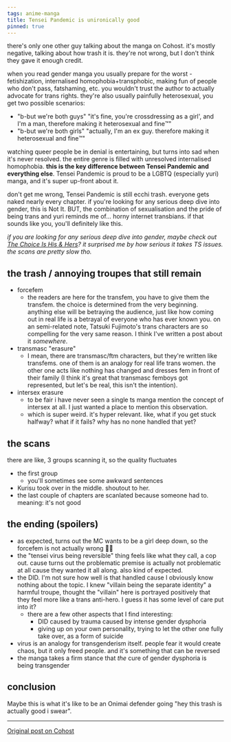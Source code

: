 ```yaml
---
tags: anime-manga
title: Tensei Pandemic is unironically good
pinned: true
---
```


there's only one other guy talking about the manga on Cohost. it's mostly negative, talking about how trash it is. they're not wrong, but I don't think they gave it enough credit.

when you read gender manga you usually prepare for the worst - fetishization, internalised homophobia+transphobic, making fun of people who don't pass, fatshaming, etc. you wouldn't trust the author to actually advocate for trans rights. they're also usually painfully heterosexual, you get two possible scenarios:
- "b-but we're both guys" "it's fine, you're crossdressing as a girl', and I'm a man, therefore making it heterosexual and fine™️"
- "b-but we're both girls" "actually, I'm an ex guy. therefore making it heterosexual and fine™️"

watching queer people be in denial is entertaining, but turns into sad when it's never resolved. the entire genre is filled with unresolved internalised homophobia. **​this is the key difference between Tensei Pandemic and everything else**. Tensei Pandemic is proud to be a LGBTQ (especially yuri) manga, and it's super up-front about it.

don't get me wrong, Tensei Pandemic is still ecchi trash. everyone gets naked nearly every chapter. if you're looking for any serious deep dive into gender, this is Not It. BUT, the combination of sexualisation and the pride of being trans and yuri reminds me of... horny internet transbians. if that sounds like you, you'll definitely like this.

_if you are looking for any serious deep dive into gender, maybe check out [The Choice Is His & Hers](https://mangadex.org/title/c3557b1c-7523-4de1-9670-cce10f5166d6/kare-to-kanojo-no-sentaku)? it surprised me by how serious it takes TS issues. the scans are pretty slow tho._

## the trash / annoying troupes that still remain
- forcefem
  - the readers are here for the transfem, you have to give them the transfem. the choice is determined from the very beginning. anything else will be betraying the audience, just like how coming out in real life is a betrayal of everyone who has ever known you. on an semi-related note, Tatsuki Fujimoto's trans characters are so compelling for the very same reason. I think I've written a post about it _somewhere_.
- transmasc "erasure"
  - I mean, there are transmasc/ftm characters, but they're written like transfems. ​one of them is an analogy for real life trans women. the other one acts like nothing has changed and dresses fem in front of their family (I think it's great that transmasc femboys got represented, but let's be real, this isn't the intention).
- intersex erasure
  - to be fair i have never seen a single ts manga mention the concept of intersex at all. I just wanted a place to mention this observation.
  - which is super weird. it's hyper relevant. like, ​what if you get stuck halfway? what if it fails? why has no none handled that yet?

## the scans
there are like, 3 groups scanning it, so the quality fluctuates
- the first group
  - you'll sometimes see some awkward sentences
- Kurisu took over in the middle. shoutout to her.
- the last couple of chapters are scanlated because someone had to. meaning: it's not good

## the ending (spoilers)
- as expected, turns out the MC wants to be a girl deep down, so the forcefem is not actually wrong 👍🏻
- the "tensei virus being reversible" thing feels like what they call, a cop out. cause turns out the problematic premise is actually not problematic at all cause they wanted it all along. also kind of expected.
- the DID. I'm not sure how well is that handled cause I obviously know nothing about the topic. I knew "villain being the separate identity" a harmful troupe, thought the "villain" here is portrayed positively that they feel more like a trans anti-hero. I guess it has some level of care put into it?
  - there are a few other aspects that I find interesting:
    - DID caused by trauma caused by intense gender dysphoria
    - giving up on your own personality, trying to let the other one fully take over, as a form of suicide
- virus is an analogy for transgenderism itself. people fear it would create chaos, but it only freed people. and it's something that can be reversed
- the manga takes a firm stance that _the_ cure of gender dysphoria is being transgender

## conclusion
Maybe this is what it's like to be an Onimai defender going "hey this trash is actually good i swear".

---

[Original post on Cohost](https://cohost.org/meow-d/post/7807218-tensei-pandemic-is-u)
